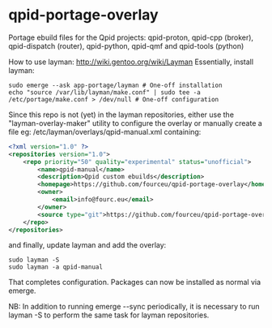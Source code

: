 # qpid-portage-overlay
Portage ebuild files for the Qpid projects: qpid-proton, qpid-cpp (broker), qpid-dispatch (router), qpid-python, qpid-qmf and qpid-tools (python)

How to use layman: http://wiki.gentoo.org/wiki/Layman
Essentially, install layman:
```Shell
sudo emerge --ask app-portage/layman # One-off installation
echo "source /var/lib/layman/make.conf" | sudo tee -a /etc/portage/make.conf > /dev/null # One-off configuration
```
Since this repo is not (yet) in the layman repositories, either use the "layman-overlay-maker" utility to configure the overlay or manually create a file eg: /etc/layman/overlays/qpid-manual.xml containing:
```xml
<?xml version="1.0" ?>
<repositories version="1.0">
    <repo priority="50" quality="experimental" status="unofficial">
        <name>qpid-manual</name>
        <description>Qpid custom ebuilds</description>
        <homepage>https://github.com/fourceu/qpid-portage-overlay</homepage>
        <owner>
            <email>info@fourc.eu</email>
        </owner>
        <source type="git">https://github.com/fourceu/qpid-portage-overlay.git</source>
    </repo>
</repositories>
```
and finally, update layman and add the overlay:
```Shell
sudo layman -S
sudo layman -a qpid-manual
```

That completes configuration. Packages can now be installed as normal via emerge.

NB: In addition to running emerge --sync periodically, it is necessary to run layman -S to perform the same task for layman repositories.
